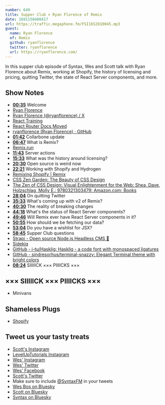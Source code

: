 ```yaml
---
number: 649
title: Supper Club × Ryan Florence of Remix
date: 1691150400417
url: https://traffic.megaphone.fm/FSI1652810045.mp3
guest:
  name: Ryan Florence
  of: Remix
  github: ryanflorence
  twitter: ryanflorence
  url: https://ryanflorence.com/
---
```


In this supper club episode of Syntax, Wes and Scott talk with Ryan Florence about Remix, working at Shopify, the history of licensing and pricing, quitting Twitter, the state of React Server components, and more.

## Show Notes

- **[00:35](#t=00:35)** Welcome
- [Ryan Florence](https://ryanflorence.com/)
- [Ryan Florence (@ryanflorence) / X](https://twitter.com/ryanflorence)
- [React Training](https://reacttraining.com/)
- [React Router Docs Moved](https://reacttraining.com/react-router)
- [ryanflorence (Ryan Florence) · GitHub](https://github.com/ryanflorence)
- **[01:42](#t=01:42)** Collarbone update
- **[06:47](#t=06:47)** What is Remix?
- [Remix.run](https://remix.run/)
- **[11:43](#t=11:43)** Server actions
- **[15:33](#t=15:33)** What was the history around licensing?
- **[20:30](#t=20:30)** Open source is weird now
- **[22:21](#t=22:21)** Working with Shopify and Hydrogen
- [Remixing Shopify | Remix](https://remix.run/blog/remixing-shopify)
- [CSS Zen Garden: The Beauty of CSS Design](https://www.csszengarden.com/)
- [The Zen of CSS Design: Visual Enlightenment for the Web: Shea, Dave, Holzschlag, Molly E.: 9780321303479: Amazon.com: Books](https://www.amazon.com/exec/obidos/ASIN/0321303474/mezzoblue-20?&linkCode=sl1&linkId=dfe79f27d8b7dace1e7a26065fcd58c4&language=en_US)
- **[28:04](#t=28:04)** On quitting Twitter
- **[35:33](#t=35:33)** What's coming up with v2 of Remix?
- **[40:30](#t=40:30)** The reality of breaking changes
- **[44:18](#t=44:18)** What's the status of React Server components?
- **[49:46](#t=49:46)** Will Remix ever have React Server components in it?
- **[50:55](#t=50:55)** How should we be fetching our data?
- **[53:04](#t=53:04)** Do you have a wishlist for JSX?
- **[58:45](#t=58:45)** Supper Club questions
- [Strapi - Open source Node.js Headless CMS 🚀](https://strapi.io/)
- [Sidekiq](https://sidekiq.org/)
- [GitHub - i-tu/Hasklig: Hasklig - a code font with monospaced ligatures](https://github.com/i-tu/Hasklig)
- [GitHub - sindresorhus/terminal-snazzy: Elegant Terminal theme with bright colors](https://github.com/sindresorhus/terminal-snazzy)
- **[08:24](#t=08:24)** SIIIIICK ××× PIIIICKS ×××

## ××× SIIIIICK ××× PIIIICKS ×××

- Minivans

## Shameless Plugs

- [Shopify](https://www.shopify.com/)

## Tweet us your tasty treats

- [Scott's Instagram](https://www.instagram.com/stolinski/)
- [LevelUpTutorials Instagram](https://www.instagram.com/LevelUpTutorials/)
- [Wes' Instagram](https://www.instagram.com/wesbos/)
- [Wes' Twitter](https://twitter.com/wesbos)
- [Wes' Facebook](https://www.facebook.com/wesbos.developer)
- [Scott's Twitter](https://twitter.com/stolinski)
- Make sure to include [@SyntaxFM](https://twitter.com/SyntaxFM) in your tweets
- [Wes Bos on Bluesky](https://bsky.app/profile/wesbos.com)
- [Scott on Bluesky](https://bsky.app/profile/tolin.ski)
- [Syntax on Bluesky](https://bsky.app/profile/syntax.fm)
